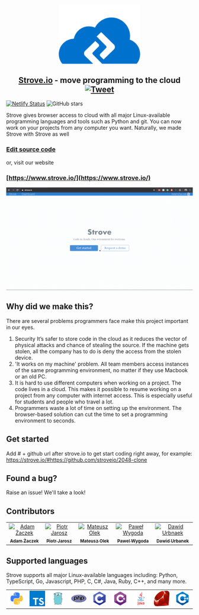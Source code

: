 <div align='center'>
<img src="./src/images/readmeAssets/strove2.png" width="220px">

## [Strove.io](https://www.strove.io/) - move programming to the cloud [![Tweet](https://img.shields.io/twitter/url/http/shields.io.svg?style=social)](https://twitter.com/intent/tweet?text=It's%20possible%20to%20code%20in%20secons%20in%20any%20Linux%20available%20programming%20language%20from%20any%20computer.%20%20&url=https://strove.io&hashtags=serverless,cloud,programming,vscode,developers)

</div>

[![Netlify Status](https://api.netlify.com/api/v1/badges/8fba023a-b05c-4825-a4cd-adecb3a87468/deploy-status)](https://app.netlify.com/sites/strove/deploys)
<img alt="GitHub stars" src="https://img.shields.io/github/stars/stroveio/strove.io-client?style=social">

Strove gives browser access to cloud with all major Linux-available programming languages and tools such as Python and git. You can now work on your projects from any computer you want. Naturally, we made Strove with Strove as well
### [Edit source code](https://strove.io/#https://github.com/stroveio/strove.io-client)

or, visit our website

### [https://www.strove.io/](https://www.strove.io/)

<div align="center">
<img src="./src/images/readmeAssets/strove.gif" width='900px'>
</div>

## Why did we make this?

There are several problems programmers face make this project important in our eyes.
1. Security
It’s safer to store code in the cloud as it reduces the vector of physical attacks and chance of stealing the source. If the machine gets stolen, all the company has to do is deny the access from the stolen device.
2. 'It works on my machine' problem. All team members access instances of the same programming environment, no matter if they use Macbook or an old PC.
3. It is hard to use different computers when working on a project. The code lives in a cloud. This makes it possible to resume working on a project from any computer with internet access. This is especially useful for students and people who travel a lot.
4. Programmers waste a lot of time on setting up the environment. The browser-based solution can cut the time to set a programming environment to seconds.

## Get started

Add # + github url after strove.io to get start coding right away, for example: https://strove.io/#https://github.com/stroveio/2048-clone

## Found a bug?

Raise an issue! We'll take a look!

## Contributors

<div align='center'>
<table>
<tr align="center">
<td align="center"><a href="https://github.com/AdamZaczek"><img src="https://avatars2.githubusercontent.com/u/14284341?s=400&v=4" width="150px;" alt="Adam Żaczek"/><br /><sub><b>Adam Żaczek</b></sub></a></td>
<td align="center"><a href="https://github.com/jaroszpiotr91"><img src="https://avatars3.githubusercontent.com/u/39913918?s=460&v=4" width="150px;" alt="Piotr Jarosz"/><br /><sub><b>Piotr Jarosz</b></sub></a></td>
<td align="center"><a href="https://github.com/MateuszOlek"><img src="https://avatars3.githubusercontent.com/u/38132787?s=460&v=4" width="150px;" alt="Mateusz Olek"/><br /><sub><b>Mateusz Olek</b></sub></a></td>
<td align="center"><a href="https://github.com/AceSpadeAble"><img src="https://avatars3.githubusercontent.com/u/33558885?s=460&v=4" width="150px;" alt="Paweł Wygoda"/><br /><sub><b>Pawel Wygoda</b></sub></a></td>
<td align="center"><a href="https://github.com/DawidUrbanek"><img src="https://avatars1.githubusercontent.com/u/29239301?s=460&v=4" width="150px;" alt="Dawid Urbnaek"/><br /><sub><b>Dawid Urbanek</b></sub></a></td>
</tr>
</table>
</div>

## Supported languages

Strove supports all major Linux-available languages including: Python, TypeScript, Go, Javascript, PHP, C, C#, Java, Ruby, C++, and many more.

<div align='center'>
<table>
<tr align="center">
<td align="center"><img src="./src/images/readmeAssets/python.png" width="120px"></td>
<td align="center"><img src="./src/images/readmeAssets/typescript.png" width="120px"></td>
<td align="center"><img src="./src/images/readmeAssets/go.png" width="120px"></td>
<td align="center"><img src="./src/images/readmeAssets/php.png" width="120px"></td>
<td align="center"><img src="./src/images/readmeAssets/c.png" width="120px"></td>
<td align="center"><img src="./src/images/readmeAssets/csharp.png" width="120px"></td>
<td align="center"><img src="./src/images/readmeAssets/java.png" width="120px"></td>
<td align="center"><img src="./src/images/readmeAssets/ruby.png" width="120x"></td>
<td align="center"><img src="./src/images/readmeAssets/c++.png" width="120px"></td>

</tr>
</table>
</div>
